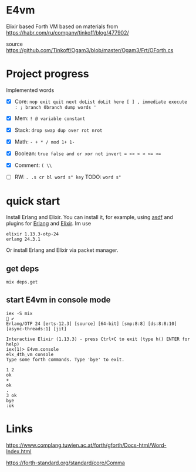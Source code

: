 # E4vm

Elixir based Forth VM based on materials from https://habr.com/ru/company/tinkoff/blog/477902/

source https://github.com/Tinkoff/Ogam3/blob/master/Ogam3/Frt/OForth.cs

# Project progress

Implemented words

- [x] Core: `nop exit quit next doList doLit here [ ] , immediate execute : ; branch 0branch dump words '`
- [x] Mem: `! @ variable constant`
- [x] Stack: `drop swap dup over rot nrot`
- [x] Math: `- + * / mod 1+ 1-`
- [x] Boolean: `true false and or xor not invert = <> < > <= >=`
- [x] Comment: `( \\`
- [ ] RW: `. .s cr bl word s" key` TODO: `word s"`


# quick start

Install Erlang and Elixir. You can install it, for example, using [asdf](https://github.com/asdf-vm/asdf) 
and plugins for [Erlang](https://github.com/asdf-vm/asdf-erlang) and [Elixir](https://github.com/asdf-vm/asdf-elixir). Im use 

```
elixir 1.13.3-otp-24
erlang 24.3.1
```

Or install Erlang and Elixir via packet manager.

## get deps

```
mix deps.get
```

## start E4vm in console mode

```
iex -S mix                                                                                                                            ✔ 
Erlang/OTP 24 [erts-12.3] [source] [64-bit] [smp:8:8] [ds:8:8:10] [async-threads:1] [jit]

Interactive Elixir (1.13.3) - press Ctrl+C to exit (type h() ENTER for help)
iex(1)> E4vm.console
elx_4th_vm console
Type some forth commands. Type 'bye' to exit.

1 2
ok
+
ok
.
3 ok
bye
:ok
```


# Links

https://www.complang.tuwien.ac.at/forth/gforth/Docs-html/Word-Index.html

https://forth-standard.org/standard/core/Comma
